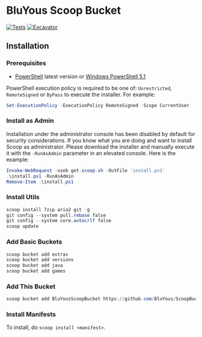 # BluYous Scoop Bucket

[![Tests](https://github.com/BluYous/ScoopBucket/actions/workflows/ci.yml/badge.svg)](https://github.com/BluYous/ScoopBucket/actions/workflows/ci.yml) [![Excavator](https://github.com/BluYous/ScoopBucket/actions/workflows/excavator.yml/badge.svg)](https://github.com/BluYous/ScoopBucket/actions/workflows/excavator.yml)

## Installation

### Prerequisites

- [PowerShell](https://aka.ms/powershell) latest version or [Windows PowerShell 5.1](https://aka.ms/wmf5download)

PowerShell execution policy is required to be one of: `Unrestricted`, `RemoteSigned` or `ByPass` to execute the installer. For example:

```powershell
Set-ExecutionPolicy -ExecutionPolicy RemoteSigned -Scope CurrentUser
```

### Install as Admin

Installation under the administrator console has been disabled by default for security considerations. If you know what you are doing and want to install Scoop as administrator. Please download the installer and manually execute it with the `-RunAsAdmin` parameter in an elevated console. Here is the
example:

```powershell
Invoke-WebRequest -useb get.scoop.sh -OutFile 'install.ps1'
.\install.ps1 -RunAsAdmin
Remove-Item .\install.ps1
```

### Install Utils

```powershell
scoop install 7zip aria2 git -g
git config --system pull.rebase false
git config --system core.autocrlf false
scoop update
```

### Add Basic Buckets

```powershell
scoop bucket add extras
scoop bucket add versions
scoop bucket add java
scoop bucket add games
```

### Add This Bucket

```powershell
scoop bucket add BluYousScoopBucket https://github.com/BluYous/ScoopBucket
```

### Install Manifests

To install, do `scoop install <manifest>`.
